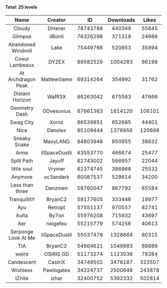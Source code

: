 #### Total: 25 levels

| Name | Creator | ID | Downloads | Likes |
|:---:|:---:|:---:|:---:|:---:|
| Cloudy | DHaner | 78743788 | 440349 | 55845
| Glimpse | iIBonIi | 76326298 | 371318 | 24986
| Abandoned Windmill | Lake | 75449766 | 520853 | 35894
| Coeur Lambeaux | DYZEX | 69582529 | 1004283 | 66198
| At Archdragon Peak | MattewGame | 69314264 | 354992 | 31762
| Distant Horizon | Waffl3X | 68263042 | 675583 | 47666
| Geometry Dash | GDvesuvius | 67661363 | 1614120 | 106101
| Swag City | Xoroz | 66539851 | 652685 | 44401
| Nice | Danolex | 65109444 | 1376956 | 120698
| Sneaky Snake | MaxyLAND | 64803948 | 850955 | 38632
| Anna | iISpaceDustIi | 63553770 | 466674 | 25477
| Split Path | Jayuff | 62743002 | 566957 | 22044
| little soul | Vrymer | 62374745 | 386968 | 25532
| Anymore | oc3andark | 60087537 | 529814 | 34200
| Less than three | Danzmen | 59760047 | 867792 | 65584
| TranquillitY | BryanC2 | 59177605 | 333446 | 19977
| Ayu | Retropt | 57551137 | 970557 | 82741
| Aulta | By7on | 55976208 | 715932 | 43697
| Aer | neigefeu | 55215779 | 574256 | 40613
| Serponge Look At Me | iISpaceDustIi | 55037478 | 1328664 | 80315
|  TIA | BryanC2 | 54664621 | 1049983 | 69886
| weird | OSIRIS GD | 51173274 | 1123036 | 78384
| Candescent | CastriX | 34749502 | 3476187 | 323507
| Wishless | Pawlogates | 34224737 | 2500648 | 243878
| IZnite | izhar | 32400752 | 5392332 | 502814
